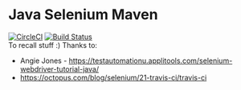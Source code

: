 # Java Selenium Maven
[![CircleCI](https://circleci.com/gh/tmhung-nt/recall-java-selenium.svg?style=svg)](https://circleci.com/gh/tmhung-nt/recall-java-selenium)
[![Build Status](https://travis-ci.org/tmhung-nt/recall-java-selenium.svg)](https://travis-ci.org/tmhung-nt/recall-java-selenium)  
To recall stuff :)
Thanks to:
- Angie Jones - https://testautomationu.applitools.com/selenium-webdriver-tutorial-java/  
- https://octopus.com/blog/selenium/21-travis-ci/travis-ci  
